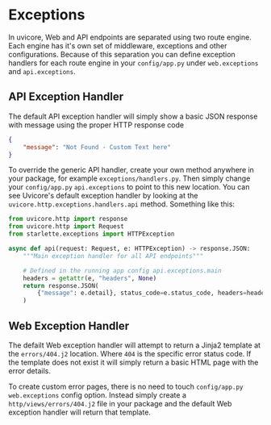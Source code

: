 # Exceptions

In uvicore, Web and API endpoints are separated using two route engine.  Each engine has it's own set of middleware, exceptions and other configurations.  Because of this separation you can define exception handlers for each route engine in your `config/app.py` under `web.exceptions` and `api.exceptions`.


## API Exception Handler

The default API exception handler will simply show a basic JSON response with message using the proper HTTP response code

```json
{
    "message": "Not Found - Custom Text here"
}
```

To override the generic API handler, create your own method anywhere in your package, for example `exceptions/handlers.py`.  Then simply change your `config/app.py` `api.exceptions` to point to this new location.  You can see Uvicore's default exception handler by looking at the `uvicore.http.exceptions.handlers.api` method.  Something like this:

```python
from uvicore.http import response
from uvicore.http import Request
from starlette.exceptions import HTTPException

async def api(request: Request, e: HTTPException) -> response.JSON:
    """Main exception handler for all API endpoints"""

    # Defined in the running app config api.exceptions.main
    headers = getattr(e, "headers", None)
    return response.JSON(
        {"message": e.detail}, status_code=e.status_code, headers=headers
    )
```


## Web Exception Handler

The defailt Web exception handler will attempt to return a Jinja2 template at the `errors/404.j2` location.  Where `404` is the specific error status code.  If the template does not exist it will simply return a basic HTML page with the error details.

To create custom error pages, there is no need to touch `config/app.py` `web.exceptions` config option.  Instead simply create a `http/views/errors/404.j2` file in your package and the default Web exception handler will return that template.
